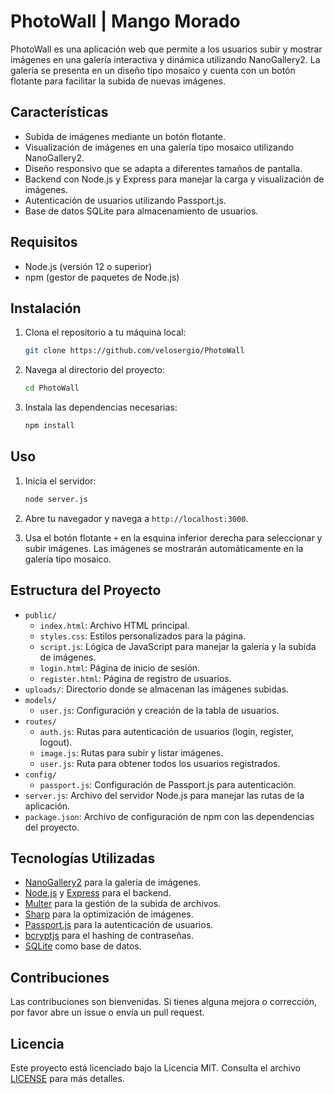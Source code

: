 # PhotoWall | Mango Morado

PhotoWall es una aplicación web que permite a los usuarios subir y mostrar imágenes en una galería interactiva y dinámica utilizando NanoGallery2. La galería se presenta en un diseño tipo mosaico y cuenta con un botón flotante para facilitar la subida de nuevas imágenes.

## Características

- Subida de imágenes mediante un botón flotante.
- Visualización de imágenes en una galería tipo mosaico utilizando NanoGallery2.
- Diseño responsivo que se adapta a diferentes tamaños de pantalla.
- Backend con Node.js y Express para manejar la carga y visualización de imágenes.
- Autenticación de usuarios utilizando Passport.js.
- Base de datos SQLite para almacenamiento de usuarios.

## Requisitos

- Node.js (versión 12 o superior)
- npm (gestor de paquetes de Node.js)

## Instalación

1. Clona el repositorio a tu máquina local:

    ```bash
    git clone https://github.com/velosergio/PhotoWall
    ```

2. Navega al directorio del proyecto:

    ```bash
    cd PhotoWall
    ```

3. Instala las dependencias necesarias:

    ```bash
    npm install
    ```

## Uso

1. Inicia el servidor:

    ```bash
    node server.js
    ```

2. Abre tu navegador y navega a `http://localhost:3000`.

3. Usa el botón flotante `+` en la esquina inferior derecha para seleccionar y subir imágenes. Las imágenes se mostrarán automáticamente en la galería tipo mosaico.

## Estructura del Proyecto

- `public/`
  - `index.html`: Archivo HTML principal.
  - `styles.css`: Estilos personalizados para la página.
  - `script.js`: Lógica de JavaScript para manejar la galería y la subida de imágenes.
  - `login.html`: Página de inicio de sesión.
  - `register.html`: Página de registro de usuarios.
- `uploads/`: Directorio donde se almacenan las imágenes subidas.
- `models/`
  - `user.js`: Configuración y creación de la tabla de usuarios.
- `routes/`
  - `auth.js`: Rutas para autenticación de usuarios (login, register, logout).
  - `image.js`: Rutas para subir y listar imágenes.
  - `user.js`: Ruta para obtener todos los usuarios registrados.
- `config/`
  - `passport.js`: Configuración de Passport.js para autenticación.
- `server.js`: Archivo del servidor Node.js para manejar las rutas de la aplicación.
- `package.json`: Archivo de configuración de npm con las dependencias del proyecto.

## Tecnologías Utilizadas

- [NanoGallery2](https://nanogallery2.nanostudio.org/) para la galería de imágenes.
- [Node.js](https://nodejs.org/) y [Express](https://expressjs.com/) para el backend.
- [Multer](https://github.com/expressjs/multer) para la gestión de la subida de archivos.
- [Sharp](https://sharp.pixelplumbing.com/) para la optimización de imágenes.
- [Passport.js](http://www.passportjs.org/) para la autenticación de usuarios.
- [bcryptjs](https://github.com/dcodeIO/bcrypt.js) para el hashing de contraseñas.
- [SQLite](https://www.sqlite.org/index.html) como base de datos.

## Contribuciones

Las contribuciones son bienvenidas. Si tienes alguna mejora o corrección, por favor abre un issue o envía un pull request.

## Licencia

Este proyecto está licenciado bajo la Licencia MIT. Consulta el archivo [LICENSE](LICENSE) para más detalles.
